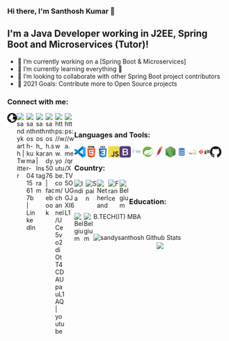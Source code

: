 ### Hi there, I'm Santhosh Kumar 👋

## I'm a Java Developer working in J2EE, Spring Boot and Microservices (Tutor)!
- 🔭 I’m currently working on a [Spring Boot & Microservices]
- 🌱 I’m currently learning everything 🤣
- 👯 I’m looking to collaborate with other Spring Boot project contributors
- 🥅 2021 Goals: Contribute more to Open Source projects

### Connect with me:

[<img align="left" alt="http://starwalt.in/" width="22px" src="https://raw.githubusercontent.com/iconic/open-iconic/master/svg/globe.svg" />][website]
[<img align="left" alt="sandykarth | Twitter" width="22px" src="https://cdn.jsdelivr.net/npm/simple-icons@v3/icons/twitter.svg" />][twitter]
[<img align="left" alt="santhosh-kumar-0415617b | LinkedIn" width="22px" src="https://cdn.jsdelivr.net/npm/simple-icons@v3/icons/linkedin.svg" />][linkedin]
[<img align="left" alt="santhosh_kar | Instagram" width="22px" src="https://cdn.jsdelivr.net/npm/simple-icons@v3/icons/instagram.svg" />][instagram]
[<img align="left" alt="santhosh.sandy.5076 | facebook" width="22px" src="https://cdn.jsdelivr.net/npm/simple-icons@v3/icons/facebook.svg" />][facebook]
[<img align="left" alt="https://www.youtube.com/channel/UCe5vo2diOtT4CDAUpauL1AQ | youtube" width="22px" src="https://cdn.jsdelivr.net/npm/simple-icons@v3/icons/youtube.svg" />][youtube]
[<img align="left" alt="https://wa.me/qr/XTV5OUGGJXI6L1" width="22px" src="https://cdn.jsdelivr.net/npm/simple-icons@v3/icons/whatsapp.svg" />][whatsapp]


<br />

### Languages and Tools:

<img align="left" alt="Visual Studio Code" width="26px" src="https://raw.githubusercontent.com/github/explore/80688e429a7d4ef2fca1e82350fe8e3517d3494d/topics/visual-studio-code/visual-studio-code.png" />
<img align="left" alt="HTML5" width="26px" src="https://raw.githubusercontent.com/github/explore/80688e429a7d4ef2fca1e82350fe8e3517d3494d/topics/html/html.png" />
<img align="left" alt="CSS3" width="26px" src="https://raw.githubusercontent.com/github/explore/80688e429a7d4ef2fca1e82350fe8e3517d3494d/topics/css/css.png" />
<img align="left"alt="JavaScript"width="26px"src="https://raw.githubusercontent.com/github/explore/80688e429a7d4ef2fca1e82350fe8e3517d3494d/topics/javascript/javascript.png"/>
<img align="left" alt="Bootstrap" width="26px" src="https://raw.githubusercontent.com/github/explore/80688e429a7d4ef2fca1e82350fe8e3517d3494d/topics/bootstrap/bootstrap.png" />
<img align="left" alt="Java" width="26px" src="https://raw.githubusercontent.com/github/explore/80688e429a7d4ef2fca1e82350fe8e3517d3494d/topics/java/java.png" />
<img align="left" alt="SpringBoot" width="26px" src="https://raw.githubusercontent.com/github/explore/80688e429a7d4ef2fca1e82350fe8e3517d3494d/topics/spring-boot/spring-boot.png" />
<img align="left" alt="Maven" width="26px" src="https://raw.githubusercontent.com/github/explore/80688e429a7d4ef2fca1e82350fe8e3517d3494d/topics/maven/maven.png" />
<img align="left" alt="Node.js" width="26px" src="https://raw.githubusercontent.com/github/explore/80688e429a7d4ef2fca1e82350fe8e3517d3494d/topics/nodejs/nodejs.png" />
<img align="left" alt="SQL" width="26px" src="https://raw.githubusercontent.com/github/explore/80688e429a7d4ef2fca1e82350fe8e3517d3494d/topics/sql/sql.png" />
<img align="left" alt="MySQL" width="26px" src="https://raw.githubusercontent.com/github/explore/80688e429a7d4ef2fca1e82350fe8e3517d3494d/topics/mysql/mysql.png" />
<img align="left" alt="Git" width="26px" src="https://raw.githubusercontent.com/github/explore/80688e429a7d4ef2fca1e82350fe8e3517d3494d/topics/git/git.png" />
<img align="left" alt="GitHub" width="26px" src="https://raw.githubusercontent.com/github/explore/78df643247d429f6cc873026c0622819ad797942/topics/github/github.png" />
<br />

### Country:

<img align="left" alt="India" width="26px" src="https://cdn.countryflags.com/thumbs/india/flag-400.png" >
<img align="left" alt="Spain" width="26px" src="https://cdn.countryflags.com/thumbs/spain/flag-400.png" >
<img align="left" alt="Netherland" width="26px" src="https://cdn.countryflags.com/thumbs/netherlands/flag-400.png" >
<img align="left" alt="France" width="26px" src="https://cdn.countryflags.com/thumbs/france/flag-400.png" >
<img align="left" alt="Belgium" width="22px" src="https://cdn.countryflags.com/thumbs/belgium/flag-400.png" >
<br />

### Education:

<img align="left" alt="Belgium" width="22px" src="https://upload.wikimedia.org/wikipedia/en/thumb/c/c5/Vellore_Institute_of_Technology_seal_2017.svg/1200px-Vellore_Institute_of_Technology_seal_2017.svg.png" /></tr> B.TECH(IT) <img align="left" alt="Belgium" width="22px" src="https://upload.wikimedia.org/wikipedia/en/thumb/d/d3/BITS_Pilani-Logo.svg/1200px-BITS_Pilani-Logo.svg.png" /> MBA </tr>

<br />

<img align="left" alt="sandysanthosh Github Stats" src="https://github-readme-stats.vercel.app/api?username=sandysanthosh&show_icons=true&hide_border=true" />

<br />

<div align="center">
<img src="https://komarev.com/ghpvc/?username=sandysanthosh&&style=flat-square" align="center" />
</div>  

[website]: https://starwalt.github.io/
[twitter]: https://twitter.com/sandykarth
[instagram]: https://www.instagram.com/santhosh_kar
[linkedin]: https://www.linkedin.com/in/santhosh-kumar-0415617b/
[facebook]: https://www.facebook.com/santhosh.sandy.5076
[whatsapp]: https://wa.me/9566911041
[youtube]: https://www.youtube.com/channel/UCe5vo2diOtT4CDAUpauL1AQ 





